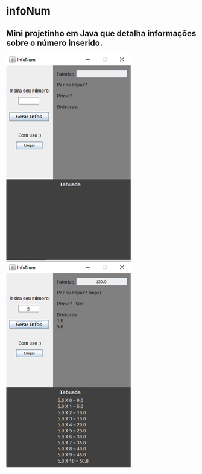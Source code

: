 # infoNum
## Mini projetinho em Java que detalha informações sobre o número inserido. 
![Tela Inicial vazia](INFONUM_VAZIO.jpg)
![Tela Inicial vazia](INFONUM_COMPLETO.jpg)
